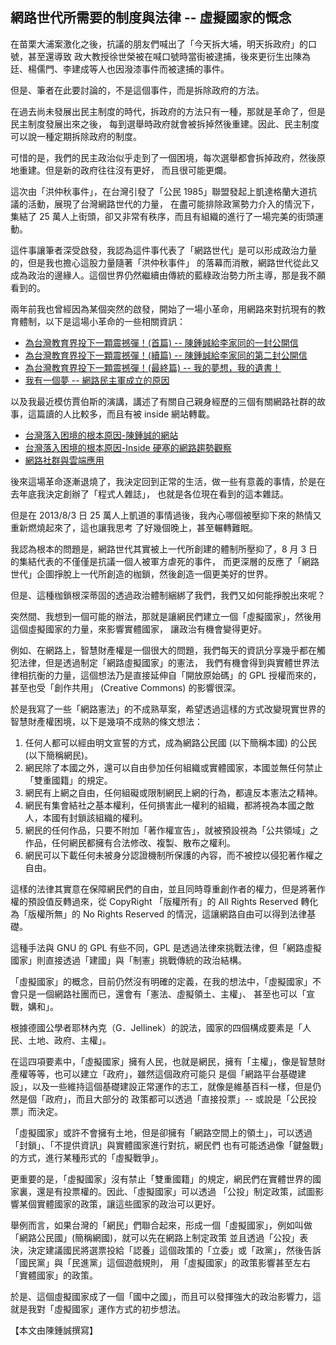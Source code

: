 ## 網路世代所需要的制度與法律 -- 虛擬國家的慨念

在苗栗大浦案激化之後，抗議的朋友們喊出了「今天拆大埔，明天拆政府」的口號，甚至還導致
政大教授徐世榮被在喊口號時當街被逮捕，後來更衍生出陳為廷、楊儒門、李建成等人也因潑漆事件而被逮捕的事件。

但是、筆者在此要討論的，不是這個事件，而是拆除政府的方法。

在過去尚未發展出民主制度的時代，拆政府的方法只有一種，那就是革命了，但是民主制度發展出來之後，
每到選舉時政府就會被拆掉然後重建。因此、民主制度可以說一種定期拆除政府的制度。

可惜的是，我們的民主政治似乎走到了一個困境，每次選舉都會拆掉政府，然後原地重建。但是新的政府往往沒有更好，
而且很可能更爛。

這次由「洪仲秋事件」，在台灣引發了「公民 1985」聯盟發起上凱達格蘭大道抗議的活動，展現了台灣網路世代的力量，
在盡可能排除政黨勢力介入的情況下，集結了 25 萬人上街頭，卻又非常有秩序，而且有組織的進行了一場完美的街頭運動。

這件事讓筆者深受啟發，我認為這件事代表了「網路世代」是可以形成政治力量的，但是我也擔心這股力量隨著「洪仲秋事件」
的落幕而消散，網路世代從此又成為政治的邊緣人。這個世界仍然繼續由傳統的藍綠政治勢力所主導，那是我不願看到的。

兩年前我也曾經因為某個突然的啟發，開始了一場小革命，用網路來對抗現有的教育體制，以下是這場小革命的一些相關資訊：

* [為台灣教育界投下一顆震撼彈！(首篇) -- 陳鍾誠給李家同的一封公開信](http://ccckmit.wikidot.com/po:bomb)
* [為台灣教育界投下一顆震撼彈！(續篇) -- 陳鍾誠給李家同的第二封公開信](http://ccckmit.wikidot.com/po:bomb2)
* [為台灣教育界投下一顆震撼彈！(最終篇) -- 我的夢想，我的遺書！](http://ccckmit.wikidot.com/po:bomb3)
* [我有一個夢 -- 網路民主軍成立的原因](http://ccckmit.wikidot.com/po:dream2)

以及我最近模仿賈伯斯的演講，講述了有關自己親身經歷的三個有關網路社群的故事，這篇讀的人比較多，而且有被 inside 網站轉載。

* [台灣落入困境的根本原因-陳鍾誠的網站](http://ccckmit.wikidot.com/po:taiwanproblem )
* [台灣落入困境的根本原因-Inside 硬塞的網路趨勢觀察](http://www.inside.com.tw/2013/06/03/taiwan-stuck )
* [網路社群與雲端應用](http://www.slideshare.net/ccckmit/ss-22270119)

後來這場革命逐漸退燒了，我決定回到正常的生活，做一些有意義的事情，於是在去年底我決定創辦了「程式人雜誌」，
也就是各位現在看到的這本雜誌。

但是在 2013/8/3 日 25 萬人上凱道的事情過後，我內心哪個被壓抑下來的熱情又重新燃燒起來了，這也讓我思考
了好幾個晚上，甚至輾轉難眠。

我認為根本的問題是，網路世代其實被上一代所創建的體制所壓抑了，8 月 3 日的集結代表的不僅僅是抗議一個人被軍方虐死的事件，
而更深層的反應了「網路世代」企圖掙脫上一代所創造的枷鎖，然後創造一個更美好的世界。

但是、這種枷鎖根深蒂固的透過政治體制綑綁了我們，我們又如何能掙脫出來呢？

突然間、我想到一個可能的辦法，那就是讓網民們建立一個「虛擬國家」，然後用這個虛擬國家的力量，來影響實體國家，
讓政治有機會變得更好。

例如、在網路上，智慧財產權是一個很大的問題，我們每天的資訊分享幾乎都在觸犯法律，但是透過制定「網路虛擬國家」的憲法，
我們有機會得到與實體世界法律相抗衡的力量，這個想法乃是直接延伸自「開放原始碼」的 GPL 授權而來的，甚至也受「創作共用」
(Creative Commons) 的影響很深。

於是我寫了一些「網路憲法」的不成熟草案，希望透過這樣的方式改變現實世界的智慧財產權困境，以下是幾項不成熟的條文想法：

1. 任何人都可以經由明文宣誓的方式，成為網路公民國 (以下簡稱本國) 的公民 (以下簡稱網民)。
2. 網民除了本國之外，還可以自由參加任何組織或實體國家，本國並無任何禁止「雙重國籍」的規定。
3. 網民有上網之自由，任何組礙或限制網民上網的行為，都違反本憲法之精神。
4. 網民有集會結社之基本權利，任何損害此一權利的組織，都將視為本國之敵人，本國有封鎖該組織的權利。
5. 網民的任何作品，只要不附加「著作權宣告」，就被預設視為「公共領域」之作品，任何網民都擁有合法修改、複製、散布之權利。
6. 網民可以下載任何未被身分認證機制所保護的內容，而不被控以侵犯著作權之自由。

這樣的法律其實意在保障網民們的自由，並且同時尊重創作者的權力，但是將著作權的預設值反轉過來，從 CopyRight 「版權所有」的 
All Rights Reserved 轉化為「版權所無」的 No Rights Reserved 的情況，這讓網路自由可以得到法律基礎。

這種手法與 GNU 的 GPL 有些不同，GPL 是透過法律來挑戰法律，但「網路虛擬國家」則直接透過「建國」與「制憲」挑戰傳統的政治結構。

「虛擬國家」的概念，目前仍然沒有明確的定義，在我的想法中，「虛擬國家」不會只是一個網路社團而已，還會有「憲法、虛擬領土、主權」、
甚至也可以「宣戰，媾和」。

根據德國公學者耶林內克（G．Jellinek）的說法，國家的四個構成要素是「人民、土地、政府、主權」。

在這四項要素中，「虛擬國家」擁有人民，也就是網民，擁有「主權」，像是智慧財產權等等，也可以建立「政府」，雖然這個政府可能只
是個「網路平台基礎建設」，以及一些維持這個基礎建設正常運作的志工，就像是維基百科一樣，但是仍然是個「政府」，而且大部分的
政策都可以透過「直接投票」-- 或說是「公民投票」而決定。

「虛擬國家」或許不會擁有土地，但是卻擁有「網路空間上的領土」，可以透過「封鎖」、「不提供資訊」與實體國家進行對抗，網民們
也有可能透過像「鍵盤戰」的方式，進行某種形式的「虛擬戰爭」。

更重要的是，「虛擬國家」沒有禁止「雙重國籍」的規定，網民們在實體世界的國家裏，還是有投票權的。因此、「虛擬國家」可以透過
「公投」制定政策，試圖影響某個實體國家的政策，讓這些國家的政治可以更好。

舉例而言，如果台灣的「網民」們聯合起來，形成一個「虛擬國家」，例如叫做「網路公民國」(簡稱網國)，就可以先在網路上制定政策
並且透過「公投」表決，決定建議國民將選票投給「認養」這個政策的「立委」或「政黨」，然後告訴「國民黨」與「民進黨」這個遊戲規則，
用「虛擬國家」的政策影響甚至左右「實體國家」的政策。

於是、這個虛擬國家成了一個「國中之國」，而且可以發揮強大的政治影響力，這就是我對「虛擬國家」運作方式的初步想法。


【本文由陳鍾誠撰寫】
